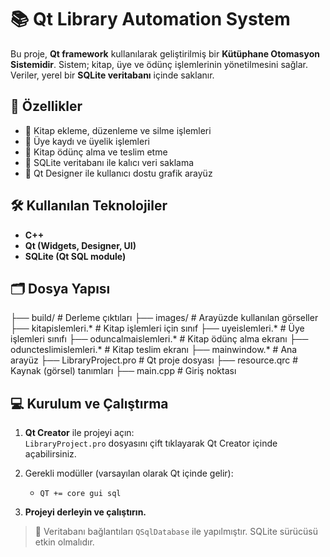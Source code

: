 # 📚 Qt Library Automation System

Bu proje, **Qt framework** kullanılarak geliştirilmiş bir **Kütüphane Otomasyon Sistemidir**. Sistem; kitap, üye ve ödünç işlemlerinin yönetilmesini sağlar. Veriler, yerel bir **SQLite veritabanı** içinde saklanır.

## 🚀 Özellikler

- 📖 Kitap ekleme, düzenleme ve silme işlemleri  
- 👤 Üye kaydı ve üyelik işlemleri  
- 📅 Kitap ödünç alma ve teslim etme  
- 🧠 SQLite veritabanı ile kalıcı veri saklama  
- 🎨 Qt Designer ile kullanıcı dostu grafik arayüz

## 🛠️ Kullanılan Teknolojiler

- **C++**  
- **Qt (Widgets, Designer, UI)**  
- **SQLite (Qt SQL module)**

## 🗂️ Dosya Yapısı

├── build/ # Derleme çıktıları
├── images/ # Arayüzde kullanılan görseller
├── kitapislemleri.* # Kitap işlemleri için sınıf
├── uyeislemleri.* # Üye işlemleri sınıfı
├── oduncalmaislemleri.* # Kitap ödünç alma ekranı
├── oduncteslimislemleri.* # Kitap teslim ekranı
├── mainwindow.* # Ana arayüz
├── LibraryProject.pro # Qt proje dosyası
├── resource.qrc # Kaynak (görsel) tanımları
├── main.cpp # Giriş noktası


## 💻 Kurulum ve Çalıştırma

1. **Qt Creator** ile projeyi açın:  
   `LibraryProject.pro` dosyasını çift tıklayarak Qt Creator içinde açabilirsiniz.

2. Gerekli modüller (varsayılan olarak Qt içinde gelir):
   - `QT += core gui sql`

3. **Projeyi derleyin ve çalıştırın.**

> 📌 Veritabanı bağlantıları `QSqlDatabase` ile yapılmıştır. SQLite sürücüsü etkin olmalıdır.




